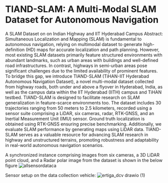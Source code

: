 # TIAND-SLAM: A Multi-Modal SLAM Dataset for Autonomous Navigation
A SLAM Dataset on on Indian Highway and IIT Hyderabad Campus
Abstract: Simultaneous Localization and Mapping (SLAM) is fundamental to autonomous navigation, relying on multimodal dataset to generate high-definition (HD) maps for accurate localization and path planning. However, most existing SLAM datasets primarily feature structured environments with abundant landmarks, such as urban areas with buildings and well-defined road infrastructures. In contrast, highways in semi-urban areas pose significant challenges due to the limited availability of prominent features. To bridge this gap, we introduce TIAND-SLAM (TiHAN-IIT Hyderabad Autonomous Navigation Dataset), a novel multi-modal dataset collected from highway roads, both under and above a flyover in Hyderabad, India, as well as the campus data within the IIT Hyderabad (IITH) campus and TiHAN testbed. TIAND-SLAM is designed to facilitate research on SLAM generalization in feature-scarce environments too. The dataset includes 30 trajectories ranging from 50 meters to 2.5 kilometers, recorded using a sensor suite comprising a LiDAR, six cameras, radar, RTK-GNSS, and an Inertial Measurement Unit (IMU) sensor. Ground truth localization is obtained using RTK-GNSS ensuring precise benchmarking. Additionally, we evaluate SLAM performance by generating maps using LiDAR data. TIAND-SLAM serves as a valuable resource for advancing SLAM research in highway and unstructured terrains, promoting robustness and adaptability in real-world autonomous navigation scenarios.

A synchronized instance comprising images from six cameras, a 3D LiDAR point cloud, and a Radar polar image from the dataset is shown in the below figure
![allsensordataca](https://github.com/user-attachments/assets/099a568b-5085-457b-93ac-d3ddf2e82e0c)

Sensor setup on the data collection vehicle:
![ertiga_dcv drawio (1)](https://github.com/user-attachments/assets/e37b171d-f755-417b-9595-93caf5a1c97d)

